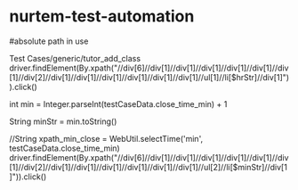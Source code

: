 # nurtem-test-automation

#absolute path in use

Test Cases/generic/tutor_add_class
driver.findElement(By.xpath("//div[6]//div[1]//div[1]//div[1]//div[1]//div[1]//div[1]//div[2]//div[1]//div[1]//div[1]//div[1]//div[1]//div[1]//ul[1]//li[$hrStr]//div[1]")).click()

int min = Integer.parseInt(testCaseData.close_time_min) + 1

String minStr = min.toString()

//String xpath_min_close = WebUtil.selectTime('min', testCaseData.close_time_min)
driver.findElement(By.xpath("//div[6]//div[1]//div[1]//div[1]//div[1]//div[1]//div[1]//div[2]//div[1]//div[1]//div[1]//div[1]//div[1]//div[1]//ul[2]//li[$minStr]//div[1]")).click()

